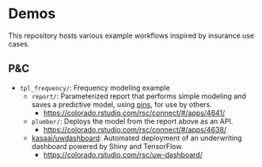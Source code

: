 # Demos

This repository hosts various example workflows inspired by insurance use cases.

## P&C

- `tpl_frequency/`: Frequency modeling example 
    - `report/`: Parameterized report that performs simple modeling and saves a
    predictive model, using [pins](https://pins.rstudio.com/), for use by others.
       - https://colorado.rstudio.com/rsc/connect/#/apps/4641/
    - `plumber/`: Deploys the model from the report above as an API.
       - https://colorado.rstudio.com/rsc/connect/#/apps/4638/
    - [kasaai/uwdashboard](https://github.com/kasaai/uwdashboard): Automated deployment
    of an underwriting dashboard powered by Shiny and TensorFlow.
       - https://colorado.rstudio.com/rsc/uw-dashboard/